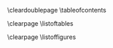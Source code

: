<!-- black links -->
<!-- \hypersetup{linkcolor = black} -->

<!-- content pages and names -->
  \cleardoublepage
  \tableofcontents
  
  \clearpage
  \listoftables 
  
  \clearpage
  \listoffigures
